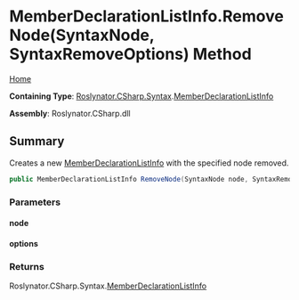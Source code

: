 # MemberDeclarationListInfo\.RemoveNode\(SyntaxNode, SyntaxRemoveOptions\) Method <a name="_Top"></a>

[Home](../../../../../README.md)

**Containing Type**: [Roslynator.CSharp.Syntax](../../README.md#_Top)\.[MemberDeclarationListInfo](../README.md#_Top)

**Assembly**: Roslynator\.CSharp\.dll

## Summary

Creates a new [MemberDeclarationListInfo](../README.md#_Top) with the specified node removed\.

```csharp
public MemberDeclarationListInfo RemoveNode(SyntaxNode node, SyntaxRemoveOptions options)
```

### Parameters

#### node

#### options

### Returns

Roslynator\.CSharp\.Syntax\.[MemberDeclarationListInfo](../README.md#_Top)

